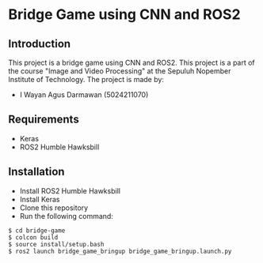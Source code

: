 # Bridge Game using CNN and ROS2

## Introduction
This project is a bridge game using CNN and ROS2. This project is a part of the course "Image and Video Processing" at the Sepuluh Nopember Institute of Technology. The project is made by:
- I Wayan Agus Darmawan (5024211070)


## Requirements
- Keras
- ROS2 Humble Hawksbill

## Installation
- Install ROS2 Humble Hawksbill
- Install Keras
- Clone this repository
- Run the following command:
```
$ cd bridge-game
$ colcon build
$ source install/setup.bash
$ ros2 launch bridge_game_bringup bridge_game_bringup.launch.py
```


